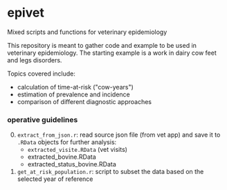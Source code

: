# epivet
Mixed scripts and functions for veterinary epidemiology

This repository is meant to gather code and example to be used in veterinary epidemiology.
The starting example is a work in dairy cow feet and legs disorders.

Topics covered include:
- calculation of time-at-risk ("cow-years")
- estimation of prevalence and incidence
- comparison of different diagnostic approaches

### operative guidelines

0. `extract_from_json.r`: read source json file (from vet app) and save it to `.RData` objects for further analysis:
    - `extracted_visite.RData` (vet visits)
    - extracted_bovine.RData
    - extracted_status_bovine.RData
1. `get_at_risk_population.r`: script to subset the data based on the selected year of reference
